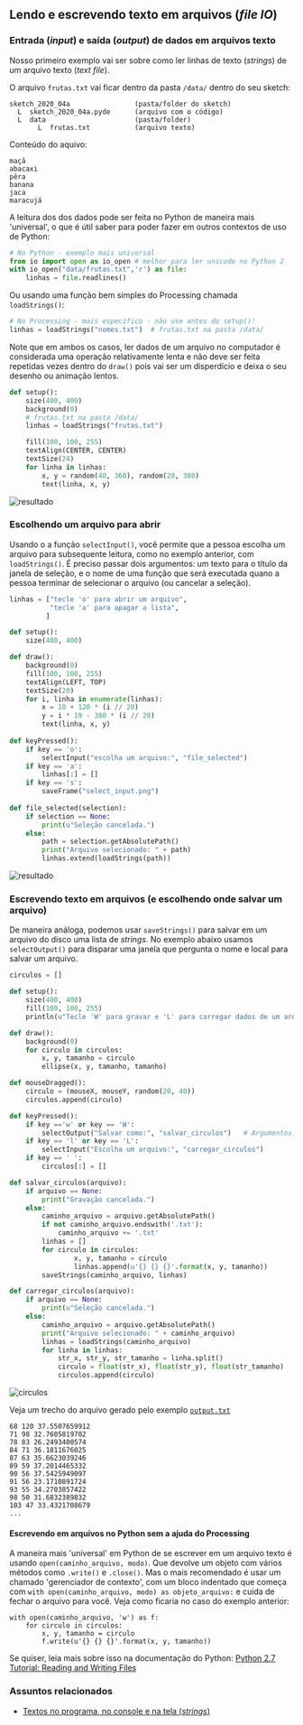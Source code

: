 ## Lendo e escrevendo texto em arquivos (*file IO*)
### Entrada (*input*) e saída (*output*) de dados em arquivos texto

Nosso primeiro exemplo vai ser sobre como ler linhas de texto (*strings*) de um arquivo texto (*text file*).

O arquivo `frutas.txt` vai ficar dentro da pasta `/data/` dentro  do seu sketch:
```
sketch_2020_04a                (pasta/folder do sketch)
  L  sketch_2020_04a.pyde      (arquivo com o código)
  L  data                      (pasta/folder)
       L  frutas.txt           (arquivo texto)
```
Conteúdo do aquivo:
```
maçã
abacaxi
pêra
banana
jaca
maracujá
```
A leitura dos dos dados pode ser feita no Python de maneira mais 'universal', o que é útil saber para poder fazer em outros contextos de uso de Python:

```python
# No Python - exemplo mais universal
from io import open as io_open # melhor para ler unicode no Python 2 
with io_open("data/frutas.txt",'r') as file:
    linhas = file.readlines()
```
Ou usando uma função bem simples do Processing chamada `loadStrings()`:

```python
# No Processing - mais específico - não use antes do setup()!
linhas = loadStrings("nomes.txt")  # frutas.txt na pasta /data/
```
Note que em ambos os casos, ler dados de um arquivo no computador é considerada uma operação relativamente lenta e não deve ser feita repetidas vezes dentro do `draw()` pois vai ser um disperdício e deixa o seu desenho ou animação lentos.

```python
def setup():
    size(400, 400)
    background(0)
    # frutas.txt na pasta /data/
    linhas = loadStrings("frutas.txt")  

    fill(100, 100, 255)
    textAlign(CENTER, CENTER)
    textSize(24)
    for linha in linhas:
        x, y = random(40, 360), random(20, 380)             
        text(linha, x, y)    
```

![resultado](assets/read_lines.png)

### Escolhendo um arquivo para abrir

Usando o a função `selectInput()`,  você permite que a pessoa escolha um arquivo para subsequente leitura, como no exemplo anterior, com `loadStrings()`. É preciso passar dois argumentos: um texto para o título da janela de seleção, e o nome de uma função que será executada quano a pessoa terminar de selecionar o arquivo (ou cancelar a seleção). 

```python
linhas = ["tecle 'o' para abrir um arquivo",
          "tecle 'a' para apagar a lista",
         ]

def setup():
    size(400, 400)

def draw():
    background(0)
    fill(100, 100, 255)
    textAlign(LEFT, TOP)
    textSize(20)
    for i, linha in enumerate(linhas):
        x = 10 + 120 * (i // 20)
        y = i * 19 - 380 * (i // 20)            
        text(linha, x, y) 
        
def keyPressed():
    if key == 'o':
        selectInput("escolha um arquivo:", "file_selected")
    if key == 'a':
        linhas[:] = []
    if key == 's':
        saveFrame("select_input.png")
        
def file_selected(selection):
    if selection == None:
        print(u"Seleção cancelada.")
    else:
        path = selection.getAbsolutePath()
        print("Arquivo selecionado: " + path)
        linhas.extend(loadStrings(path))         
```

![resultado](assets/select_input.png)

### Escrevendo texto em arquivos (e escolhendo onde salvar um arquivo)

De maneira análoga, podemos usar `saveStrings()` para salvar em um arquivo do disco uma lista de *strings*. No exemplo abaixo usamos `selectOutput()` para disparar uma janela que pergunta o nome e local para salvar um arquivo.

```python
circulos = []

def setup():
    size(400, 400)
    fill(100, 100, 255)
    println(u"Tecle 'W' para gravar e 'L' para carregar dados de um arquivo texto")

def draw():    
    background(0)
    for circulo in circulos:
        x, y, tamanho = circulo
        ellipse(x, y, tamanho, tamanho)

def mouseDragged():
    circulo = (mouseX, mouseY, random(20, 40))
    circulos.append(circulo)

def keyPressed():
    if key =='w' or key == 'W':
        selectOutput("Salvar como:", "salvar_circulos")   # Argumentos: título, função chamada na conclusão           
    if key == 'l' or key == 'L':
        selectInput("Escolha um arquivo:", "carregar_circulos")      
    if key == ' ':
        circulos[:] = []

def salvar_circulos(arquivo):
    if arquivo == None:
        print("Gravação cancelada.")
    else:
        caminho_arquivo = arquivo.getAbsolutePath()
        if not caminho_arquivo.endswith('.txt'):
            caminho_arquivo += '.txt'
        linhas = []
        for circulo in circulos:
                x, y, tamanho = circulo
                linhas.append(u'{} {} {}'.format(x, y, tamanho))            
        saveStrings(caminho_arquivo, linhas)    

def carregar_circulos(arquivo):
    if arquivo == None:
        print(u"Seleção cancelada.")
    else:
        caminho_arquivo = arquivo.getAbsolutePath()
        print("Arquivo selecionado: " + caminho_arquivo)
        linhas = loadStrings(caminho_arquivo)
        for linha in linhas:
            str_x, str_y, str_tamanho = linha.split()
            circulo = float(str_x), float(str_y), float(str_tamanho)
            circulos.append(circulo)                                                              
```
![circulos](assets/output.png)

Veja um trecho do arquivo gerado pelo exemplo [`output.txt`](assets/output.txt)
```
68 120 37.5507659912
71 98 32.7605819702
78 83 26.2493400574
84 71 36.1811676025
87 63 35.6623039246
89 59 37.2014465332
90 56 37.5425949097
91 56 23.1710891724
93 55 34.2703857422
98 50 31.6832389832
103 47 33.4321708679
...
```
#### Escrevendo em arquivos no Python sem a ajuda do Processing

A maneira mais 'universal' em Python de se escrever em um arquivo texto é usando `open(caminho_arquivo, modo)`. Que devolve um objeto com vários métodos como `.write()` e `.close()`. Mas o mais recomendado é usar um chamado 'gerenciador de contexto', com um bloco indentado que começa com `with open(caminho_arquivo, modo) as objeto_arquivo:` e cuida de fechar o arquivo para você.  Veja como ficaria no caso do exemplo anterior:

```
with open(caminho_arquivo, 'w') as f:
    for circulo in circulos:
        x, y, tamanho = circulo
        f.write(u'{} {} {}'.format(x, y, tamanho))
 ```       
Se quiser, leia mais sobre isso na documentação do Python: [Python 2.7 Tutorial: Reading and Writing Files](https://docs.python.org/2/tutorial/inputoutput.html#reading-and-writing-files)        

### Assuntos relacionados

* [Textos no programa, no console e na tela (*strings*)](strings_py.md)
